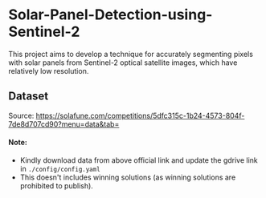# Solar-Panel-Detection-using-Sentinel-2

This project aims to develop a technique for accurately segmenting pixels with solar panels from Sentinel-2 optical satellite images, which have relatively low resolution.

## Dataset
Source: https://solafune.com/competitions/5dfc315c-1b24-4573-804f-7de8d707cd90?menu=data&tab=

#### Note:

- Kindly download data from above official link and update the gdrive link in ```./config/config.yaml ```
- This doesn't includes winning solutions (as winning solutions are prohibited to publish).

